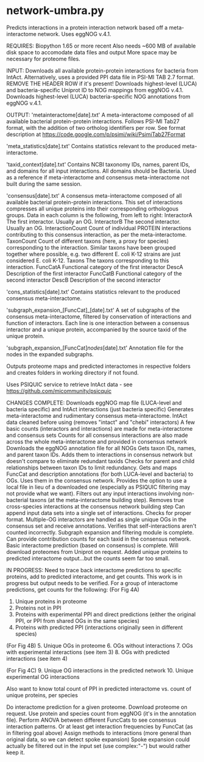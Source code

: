 # network-umbra.py

Predicts interactions in a protein interaction network based off a meta-interactome network.
Uses eggNOG v.4.1.

REQUIRES: Biopython 1.65 or more recent
   Also needs ~600 MB of available disk space to accomodate data files and output
   More space may be necessary for proteome files.

INPUT: Downloads all available protein-protein interactions for bacteria from IntAct.
  Alternatively, uses a provided PPI data file in PSI-MI TAB 2.7 format.
  REMOVE THE HEADER ROW if it's present!
  Downloads highest-level (LUCA) and bacteria-specific Uniprot ID to NOG mappings from eggNOG v.4.1.
  Downloads highest-level (LUCA) bacteria-specific NOG annotations from eggNOG v.4.1.

OUTPUT: 
'metainteractome[date].txt'
   A meta-interactome composed of all available bacterial protein-protein interactions.
   Follows PSI-MI Tab27 format, with the addition of two ortholog identifiers per row.
   See format description at https://code.google.com/p/psimi/wiki/PsimiTab27Format
   
'meta_statistics[date].txt'
   Contains statistics relevant to the produced meta-interactome.

'taxid_context[date].txt'
   Contains NCBI taxonomy IDs, names, parent IDs, and domains for all input interactions.
   All domains should be Bacteria.
   Used as a reference if meta-interactome and consensus meta-interactome not
   built during the same session.
   
'consensus[date].txt'
   A consensus meta-interactome composed of all available bacterial protein-protein interactions.
   This set of interactions compresses all unique proteins into their corresponding orthologous groups.
   Data in each column is the following, from left to right:
InteractorA  The first interactor. Usually an OG.
InteractorB  The second interactor. Usually an OG.
InteractionCount  Count of individual PROTEIN interactions contributing to this consensus interaction, as per the meta-interactome.
TaxonCount  Count of different taxons (here, a proxy for species) corresponding to the interaction.
   Similar taxons have been grouped together where possible, e.g. two different E. coli K-12 strains are just considered E. coli K-12.
Taxons  The taxons corresponding to this interaction.
FuncCatA  Functional category of the first interactor
DescA  Description of the first interactor
FuncCatB  Functional category of the second interactor
DescB  Description of the second interactor

'cons_statistics[date].txt'
   Contains statistics relevant to the produced consensus meta-interactome.
   
'subgraph_expansion_[FuncCat]_[date].txt'
   A set of subgraphs of the consensus meta-interactome, filtered by conservation of interactions and function of interactors.
   Each line is one interaction between a consensus interactor and a unique protein, accompanied by the source taxid of the unique protein.
   
'subgraph_expansion_[FuncCat]_nodes_[date].txt'
   Annotation file for the nodes in the expanded subgraphs.
   
Outputs proteome maps and predicted interactomes in respective folders and creates folders in working directory if not found.

Uses PSIQUIC service to retrieve IntAct data - see https://github.com/micommunity/psicquic

CHANGES COMPLETE:
Downloads eggNOG map file (LUCA-level and bacteria specific) and IntAct interactions (just bacteria specific)
Generates meta-interactome and rudimentary consensus meta-interactome.
IntAct data cleaned before using (removes "intact" and "chebi" interactors)
A few basic counts (interactors and interactions) are made for meta-interactome and consensus sets
Counts for all consensus interactions are also made across the whole meta-interactome and provided in consensus network
Downloads the eggNOG annotation file for all NOGs
Gets taxon IDs, names, and parent taxon IDs. Adds them to interactions in consensus network but doesn't compare to eliminate redundant taxids
 Checks for parent and child relationships between taxon IDs to limit redundancy.
Gets and maps FuncCat and description annotations (for both LUCA-level and bacteria) to OGs. Uses them in the consensus network. 
Provides the option to use a local file in lieu of a downloaded one (especially as PSIQUIC filtering may not provide what we want).
Filters out any input interactions involving non-bacterial taxons (at the meta-interactome building step).
Removes true cross-species interactions at the consensus network building step
Can append input data sets into a single set of interactions. Checks for proper format.
Multiple-OG interactors are handled as single unique OGs in the consensus set and receive annotations.
Verifies that self-interactions aren't counted incorrectly.
Subgraph expansion and filtering module is complete.
Can provide contribution counts for each taxid in the consensus network.
Basic interactome prediction (based on consensus) is complete. Will download proteomes from Uniprot on request.
Added unique proteins to predicted interactome output...but the counts seem far too small. 

IN PROGRESS:
Need to trace back interactome predictions to specific proteins, add to predicted interactome, and get counts.
This work is in progress but output needs to be verified.
For a group of interactome predictions, get counts for the following:
 (For Fig 4A)
 1. Unique proteins in proteome
 2. Proteins not in PPI
 3. Proteins with experimental PPI and direct predictions (either the original PPI, or PPI from shared OGs in the same species)
 4. Proteins with predicted PPI (interactions originally seen in different species)
 
 (For Fig 4B)
 5. Unique OGs in proteome
 6. OGs without interactions
 7. OGs with experimental interactions (see item 3)
 8. OGs with predicted interactions (see item 4)
 
 (For Fig 4C)
 9. Unique OG interactions in the predicted network
 10. Unique experimental OG interactions 

 Also want to know total count of PPI in predicted interactome vs. count of unique proteins, per species

Do interactome prediction for a given proteome. Download proteome on request.
Use protein and species count from eggNOG (it's in the annotation file).
Perform ANOVA between different FuncCats to see consensus interaction patterns.
 Or at least get interaction frequencies by FuncCat (as in filtering goal above)
Assign methods to interactions (more general than original data, so we can detect spoke expansion)
 Spoke expansion could actually be filtered out in the input set (use complex:"-") but would rather keep it.


